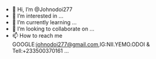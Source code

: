 - 👋 Hi, I’m @Johnodoi277
- 👀 I’m interested in ...
- 🌱 I’m currently learning ...
- 💞️ I’m looking to collaborate on ...
- 📫 How to reach me GOOGLE:johnodoi277@gmail.com,IG:NII.YEMO.ODOI & Tell:+233500370161  ...

<!---
Johnodoi277/Johnodoi277 is a ✨ special ✨ repository because its `README.md` (this file) appears on your GitHub profile.
You can click the Preview link to take a look at your changes.
--->
